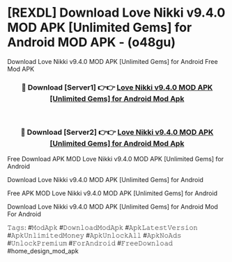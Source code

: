 # [REXDL] Download Love Nikki v9.4.0 MOD APK [Unlimited Gems] for Android MOD APK - (o48gu)
Download Love Nikki v9.4.0 MOD APK [Unlimited Gems] for Android Free Mod APK

<div align="center">
<h3>🔴 Download [Server1] 👉👉 <a href="https://apk-comot.site?title=Love_Nikki_v9.4.0_MOD_APK_[Unlimited_Gems]_for_Android">Love Nikki v9.4.0 MOD APK [Unlimited Gems] for Android Mod Apk</a></h3><br>

<h3>🔴 Download [Server2] 👉👉 <a href="https://apk-comot.site?title=Love_Nikki_v9.4.0_MOD_APK_[Unlimited_Gems]_for_Android">Love Nikki v9.4.0 MOD APK [Unlimited Gems] for Android Mod Apk</a></h3>
</div>


Free Download APK MOD Love Nikki v9.4.0 MOD APK [Unlimited Gems] for Android

Download Love Nikki v9.4.0 MOD APK [Unlimited Gems] for Android 

Free APK MOD Love Nikki v9.4.0 MOD APK [Unlimited Gems] for Android 

Download Love Nikki v9.4.0 MOD APK [Unlimited Gems] for Android Mod For Android

𝚃𝚊𝚐𝚜: #𝙼𝚘𝚍𝙰𝚙𝚔 #𝙳𝚘𝚠𝚗𝚕𝚘𝚊𝚍𝙼𝚘𝚍𝙰𝚙𝚔 #𝙰𝚙𝚔𝙻𝚊𝚝𝚎𝚜𝚝𝚅𝚎𝚛𝚜𝚒𝚘𝚗 #𝙰𝚙𝚔𝚄𝚗𝚕𝚒𝚖𝚒𝚝𝚎𝚍𝙼𝚘𝚗𝚎𝚢 #𝙰𝚙𝚔𝚄𝚗𝚕𝚘𝚌𝚔𝙰𝚕𝚕 #𝙰𝚙𝚔𝙽𝚘𝙰𝚍𝚜 #𝚄𝚗𝚕𝚘𝚌𝚔𝙿𝚛𝚎𝚖𝚒𝚞𝚖 #𝙵𝚘𝚛𝙰𝚗𝚍𝚛𝚘𝚒𝚍 #𝙵𝚛𝚎𝚎𝙳𝚘𝚠𝚗𝚕𝚘𝚊𝚍 #home_design_mod_apk